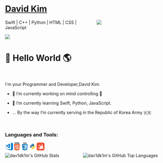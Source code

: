 # [David Kim](https://dav1dk1m.github.io/Simple-Portfolio-Ver./)

<img src="https://user-images.githubusercontent.com/36246244/104124239-186c9800-5393-11eb-8b6d-de97b54847b7.png" width="40%" align="right">

Swift | C++ | Python  |  HTML  |  CSS  |  JavaScript 

![](https://komarev.com/ghpvc/?username=dav1dk1m&color=brightgreen&label=PROFILE+VIEWS)



# :wave: Hello World :earth_americas:
<br>

I'm your Programmer and Developer,David Kim.
- 🔭 I’m currently working on mind controlling :pray:
- 🌱 I’m currently learning Swift, Python, JavaScript.


- ... By the way I’m currently serving in the Republic of Korea Army :kr:




<br />

### Languages and Tools:

<img align="left" alt="Visual Studio Code" width="26px" src="https://raw.githubusercontent.com/github/explore/80688e429a7d4ef2fca1e82350fe8e3517d3494d/topics/visual-studio-code/visual-studio-code.png" />
<img align="left" alt="HTML5" width="26px" src="https://raw.githubusercontent.com/github/explore/80688e429a7d4ef2fca1e82350fe8e3517d3494d/topics/html/html.png" />
<img align="left" alt="CSS3" width="26px" src="https://raw.githubusercontent.com/github/explore/80688e429a7d4ef2fca1e82350fe8e3517d3494d/topics/css/css.png" />
<img align="left" alt="python" width="26px" src="https://raw.githubusercontent.com/github/explore/80688e429a7d4ef2fca1e82350fe8e3517d3494d/topics/python/python.png" />
<img align="left" alt="swift" width="26px" src="https://raw.githubusercontent.com/github/explore/80688e429a7d4ef2fca1e82350fe8e3517d3494d/topics/swift/swift.png" />





<br />
<br />


<img align="left" alt="dav1dk1m's GitHub Stats" src="https://github-readme-stats.vercel.app/api?username=dav1dk1m&show_icons=true&hide_border=true" />
<img align="right" alt="dav1dk1m's GitHub Top Languages" src="https://github-readme-stats.vercel.app/api/top-langs/?username=dav1dk1m" />








